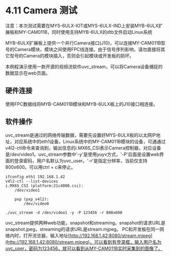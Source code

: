 # 4.11 Camera 测试

注意：本次测试需要在MYS-6ULX-IOT或MYS-6ULX-IND上安装MYB-6ULX扩展板和MY-CAM011B，同时使用支持MYB-6ULX的dtb文件启动Linux系统

MYB-6ULX扩展板上提供一个并行Camera接口(J10)，可以连接MY-CAM011B型号的Camera模块，模块之间使用FPC线连接。由于信号序列影响，请勿直接将其它型号的Camera的模块插入，否则会引起模块或开发板的损坏。

本例程演示使用一款开源的视频流软件uvc_stream，可以将Camera设备捕捉的数据显示在web页面。

## 硬件连接

使用FPC数据线将MYB-CAM011B模块和MYB-6ULX板上的J10接口相连接。

## 软件操作

uvc_stream是通过的网络传输数据，需要先设置好MYS-6ULX板的以太网IP地址，对应系统中的eth1设备。Linux系统中的MY-CAM011B模块的设备，可通通过v4l2-ctl命令来查询到，输出信息的i.MX6S_CSI表示Camera控制器，对应设备是/dev/video1。uvc_stream参数中'-y'是使用yuyv方式，'-P'后面是设置web界面的登录密码，用户名默认为uvc_user。'-r'是指定分辨率，当前仅支持800x600。可以用ctrl + c来停止。


```
ifconfig eth1 192.168.1.42
v4l2-ctl --list-devices
i.MX6S_CSI (platform:21c4000.csi):
    /dev/video1

    pxp (pxp_v4l2):
        /dev/video0

./uvc_stream -d /dev/video1 -y -P 123456 -r 800x600
```

uvc_stream提供两种web功能，snapshot和streaming。snapshot的请求URL是snapshot.jpeg，streaming的请求URL是stream.mjpeg。
PC和开发板在同一网络内时，打开流览器，输入地址[http://192.168.1.42:8080/stream.mjpeg](http://192.168.1.42:8080/stream.mjpeg)，可以看到有登录框，输入用户名为uvc_user，密码为123456，就可以看到从MY-CAM011B实时采集到的图像了。

